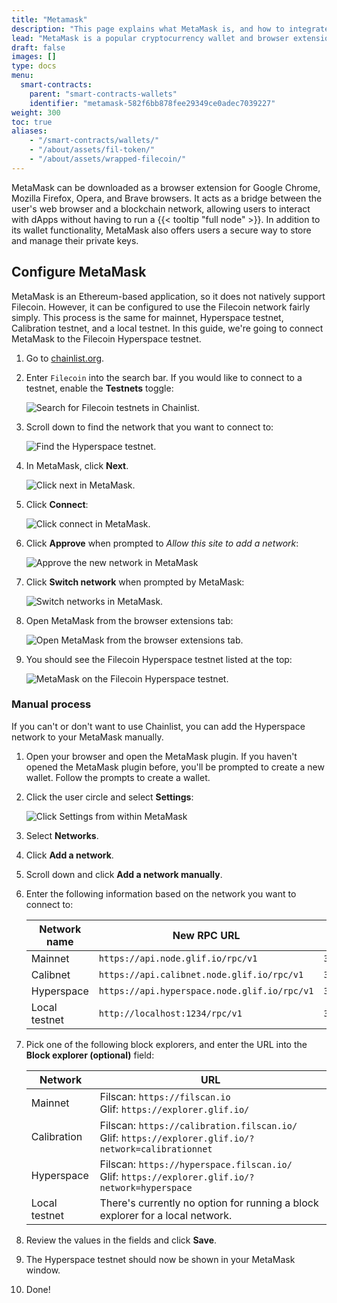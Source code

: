 ```yaml
---
title: "Metamask"
description: "This page explains what MetaMask is, and how to integrate it into the Filecoin network."
lead: "MetaMask is a popular cryptocurrency wallet and browser extension that allows users to interact with the Ethereum blockchain. The Filecoin EVM-runtime allows Filecoin users to user the MetaMask wallet on the Filecoin network. This guide shows you how to integrate FIL into MetaMask."
draft: false
images: []
type: docs
menu:
  smart-contracts:
    parent: "smart-contracts-wallets"
    identifier: "metamask-582f6bb878fee29349ce0adec7039227"
weight: 300
toc: true
aliases:
    - "/smart-contracts/wallets/"
    - "/about/assets/fil-token/"
    - "/about/assets/wrapped-filecoin/"
---
```


MetaMask can be downloaded as a browser extension for Google Chrome, Mozilla Firefox, Opera, and Brave browsers. It acts as a bridge between the user's web browser and a blockchain network, allowing users to interact with dApps without having to run a {{< tooltip "full node" >}}. In addition to its wallet functionality, MetaMask also offers users a secure way to store and manage their private keys.

## Configure MetaMask

MetaMask is an Ethereum-based application, so it does not natively support Filecoin. However, it can be configured to use the Filecoin network fairly simply. This process is the same for mainnet, Hyperspace testnet, Calibration testnet, and a local testnet. In this guide, we're going to connect MetaMask to the Filecoin Hyperspace testnet.

1. Go to [chainlist.org](https://chainlist.org/).
1. Enter `Filecoin` into the search bar. If you would like to connect to a testnet, enable the **Testnets** toggle:

    ![Search for Filecoin testnets in Chainlist.](chainlist-search-for-filecoin-testnets.png)

1. Scroll down to find the network that you want to connect to:

    ![Find the Hyperspace testnet.](chainlist-select-hyperspace.png)

1. In MetaMask, click **Next**.

    ![Click next in MetaMask.](chainlist-connect-with-metamask.png)

1. Click **Connect**:

    ![Click connect in MetaMask.](chainlist-click-connect-in-metamask.png)

1. Click **Approve** when prompted to _Allow this site to add a network_:

    ![Approve the new network in MetaMask](chainlist-approve-new-network.png)

1. Click **Switch network** when prompted by MetaMask:

    ![Switch networks in MetaMask.](chainlist-switch-network.png)

1. Open MetaMask from the browser extensions tab:

    ![Open MetaMask from the browser extensions tab.](chainlist-open-metamask.png)

1. You should see the Filecoin Hyperspace testnet listed at the top:

    ![MetaMask on the Filecoin Hyperspace testnet.](chainlist-hyperspace-added.png)

### Manual process

If you can't or don't want to use Chainlist, you can add the Hyperspace network to your MetaMask manually.

1. Open your browser and open the MetaMask plugin. If you haven't opened the MetaMask plugin before, you'll be prompted to create a new wallet. Follow the prompts to create a wallet.
1. Click the user circle and select **Settings**:

    ![Click Settings from within MetaMask](manual-show-settings.jpg)

1. Select **Networks**.
1. Click **Add a network**.
1. Scroll down and click **Add a network manually**.
1. Enter the following information based on the network you want to connect to:

    | Network name | New RPC URL | Chain ID | Currency symbol |
    | --- | --- | --- | --- |
    | Mainnet | `https://api.node.glif.io/rpc/v1` | `314` | `tFIL` | 
    | Calibnet|  `https://api.calibnet.node.glif.io/rpc/v1` | `314159` | `tFIL` | 
    | Hyperspace | `https://api.hyperspace.node.glif.io/rpc/v1` | `3141` | `tFIL` | 
    | Local testnet | `http://localhost:1234/rpc/v1` | `31415926` | `tFIL` | 

1. Pick one of the following block explorers, and enter the URL into the **Block explorer (optional)** field:

    | Network | URL |
    | ------- | --- |
    | Mainnet | Filscan: `https://filscan.io` <br> Glif: `https://explorer.glif.io/` |
    | Calibration | Filscan: `https://calibration.filscan.io/` <br> Glif: `https://explorer.glif.io/?network=calibrationnet` |
    | Hyperspace | Filscan: `https://hyperspace.filscan.io/` <br> Glif: `https://explorer.glif.io/?network=hyperspace` |
    | Local testnet | There's currently no option for running a block explorer for a local network. |

1. Review the values in the fields and click **Save**.
1. The Hyperspace testnet should now be shown in your MetaMask window.
1. Done!
